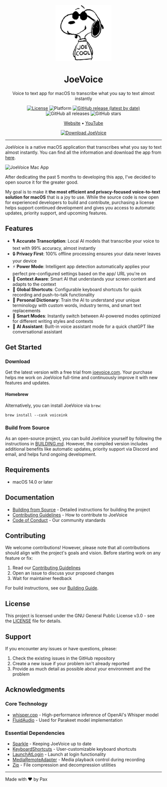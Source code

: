 <div align="center">
  <img src="JoeVoice/Assets.xcassets/AppIcon.appiconset/256-mac.png" width="180" height="180" />
  <h1>JoeVoice</h1>
  <p>Voice to text app for macOS to transcribe what you say to text almost instantly</p>

  [![License](https://img.shields.io/badge/License-GPL%20v3-blue.svg)](https://www.gnu.org/licenses/gpl-3.0)
  ![Platform](https://img.shields.io/badge/platform-macOS%2014.0%2B-brightgreen)
  [![GitHub release (latest by date)](https://img.shields.io/github/v/release/ZhenchongLi/JoeVoice)](https://github.com/ZhenchongLi/JoeVoice/releases)
  ![GitHub all releases](https://img.shields.io/github/downloads/ZhenchongLi/JoeVoice/total)
  ![GitHub stars](https://img.shields.io/github/stars/ZhenchongLi/JoeVoice?style=social)
  <p>
    <a href="https://joevoice.com">Website</a> •
    <a href="https://www.youtube.com/@tryvoiceink">YouTube</a>
  </p>

  <a href="https://joevoice.com">
    <img src="https://img.shields.io/badge/Download%20Now-Latest%20Version-blue?style=for-the-badge&logo=apple" alt="Download JoeVoice" width="250"/>
  </a>
</div>

---

JoeVoice is a native macOS application that transcribes what you say to text almost instantly. You can find all the information and download the app from [here](https://joevoice.com).

![JoeVoice Mac App](https://github.com/user-attachments/assets/12367379-83e7-48a6-b52c-4488a6a04bba)

After dedicating the past 5 months to developing this app, I've decided to open source it for the greater good.

My goal is to make it **the most efficient and privacy-focused voice-to-text solution for macOS** that is a joy to use. While the source code is now open for experienced developers to build and contribute, purchasing a license helps support continued development and gives you access to automatic updates, priority support, and upcoming features.

## Features

- 🎙️ **Accurate Transcription**: Local AI models that transcribe your voice to text with 99% accuracy, almost instantly
- 🔒 **Privacy First**: 100% offline processing ensures your data never leaves your device
- ⚡ **Power Mode**: Intelligent app detection automatically applies your perfect pre-configured settings based on the app/ URL you're on
- 🧠 **Context Aware**: Smart AI that understands your screen content and adapts to the context
- 🎯 **Global Shortcuts**: Configurable keyboard shortcuts for quick recording and push-to-talk functionality
- 📝 **Personal Dictionary**: Train the AI to understand your unique terminology with custom words, industry terms, and smart text replacements
- 🔄 **Smart Modes**: Instantly switch between AI-powered modes optimized for different writing styles and contexts
- 🤖 **AI Assistant**: Built-in voice assistant mode for a quick chatGPT like conversational assistant

## Get Started

### Download
Get the latest version with a free trial from [joevoice.com](https://joevoice.com). Your purchase helps me work on JoeVoice full-time and continuously improve it with new features and updates.

#### Homebrew
Alternatively, you can install JoeVoice via `brew`:

```shell
brew install --cask voiceink
```

### Build from Source
As an open-source project, you can build JoeVoice yourself by following the instructions in [BUILDING.md](BUILDING.md). However, the compiled version includes additional benefits like automatic updates, priority support via Discord and email, and helps fund ongoing development.

## Requirements

- macOS 14.0 or later

## Documentation

- [Building from Source](BUILDING.md) - Detailed instructions for building the project
- [Contributing Guidelines](CONTRIBUTING.md) - How to contribute to JoeVoice
- [Code of Conduct](CODE_OF_CONDUCT.md) - Our community standards

## Contributing

We welcome contributions! However, please note that all contributions should align with the project's goals and vision. Before starting work on any feature or fix:

1. Read our [Contributing Guidelines](CONTRIBUTING.md)
2. Open an issue to discuss your proposed changes
3. Wait for maintainer feedback

For build instructions, see our [Building Guide](BUILDING.md).

## License

This project is licensed under the GNU General Public License v3.0 - see the [LICENSE](LICENSE) file for details.

## Support

If you encounter any issues or have questions, please:
1. Check the existing issues in the GitHub repository
2. Create a new issue if your problem isn't already reported
3. Provide as much detail as possible about your environment and the problem

## Acknowledgments

### Core Technology
- [whisper.cpp](https://github.com/ggerganov/whisper.cpp) - High-performance inference of OpenAI's Whisper model
- [FluidAudio](https://github.com/FluidInference/FluidAudio) - Used for Parakeet model implementation

### Essential Dependencies
- [Sparkle](https://github.com/sparkle-project/Sparkle) - Keeping JoeVoice up to date
- [KeyboardShortcuts](https://github.com/sindresorhus/KeyboardShortcuts) - User-customizable keyboard shortcuts
- [LaunchAtLogin](https://github.com/sindresorhus/LaunchAtLogin) - Launch at login functionality
- [MediaRemoteAdapter](https://github.com/ejbills/mediaremote-adapter) - Media playback control during recording
- [Zip](https://github.com/marmelroy/Zip) - File compression and decompression utilities


---

Made with ❤️ by Pax
